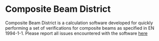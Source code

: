 # Composite Beam District

Composite Beam District is a calculation software developed for quickly performing a set of verifications for composite beams as specified in EN 1994-1-1. Please report all issues encountered with the software [here](http://github.com/sebamarynissen/composite-beam-district/issues)


